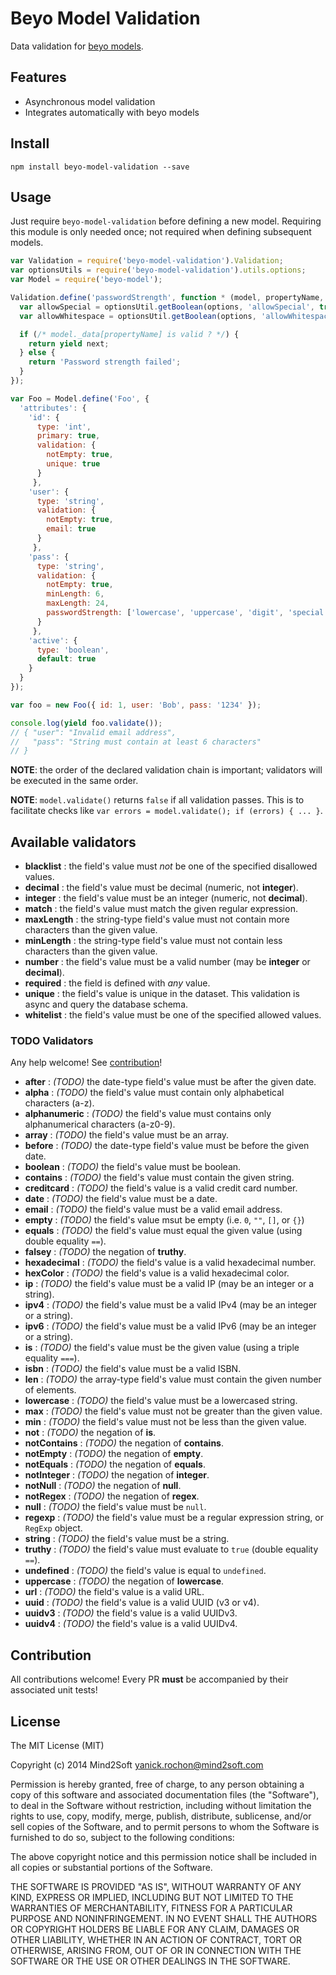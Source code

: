 # Beyo Model Validation

Data validation for [beyo models](https://github.com/beyo/model).


## Features

* Asynchronous model validation
* Integrates automatically with beyo models


## Install

```
npm install beyo-model-validation --save
```


## Usage

Just require `beyo-model-validation` before defining a new model. Requiring this
module is only needed once; not required when defining subsequent models.

```javascript
var Validation = require('beyo-model-validation').Validation;
var optionsUtils = require('beyo-model-validation').utils.options;
var Model = require('beyo-model');

Validation.define('passwordStrength', function * (model, propertyName, options, translator, next) {
  var allowSpecial = optionsUtil.getBoolean(options, 'allowSpecial', true);
  var allowWhitespace = optionsUtil.getBoolean(options, 'allowWhitespace', false);

  if (/* model._data[propertyName] is valid ? */) {
    return yield next;
  } else {
    return 'Password strength failed';
  }
});

var Foo = Model.define('Foo', {
  'attributes': {
    'id': {
      type: 'int',
      primary: true,
      validation: {
        notEmpty: true,
        unique: true
      }
     },
    'user': {
      type: 'string',
      validation: {
        notEmpty: true,
        email: true
      }
     },
    'pass': {
      type: 'string',
      validation: {
        notEmpty: true,
        minLength: 6,
        maxLength: 24,
        passwordStrength: ['lowercase', 'uppercase', 'digit', 'special']
      }
     },
    'active': {
      type: 'boolean',
      default: true
    }
  }
});

var foo = new Foo({ id: 1, user: 'Bob', pass: '1234' });

console.log(yield foo.validate());
// { "user": "Invalid email address",
//   "pass": "String must contain at least 6 characters"
// }
```

**NOTE**: the order of the declared validation chain is important; validators
will be executed in the same order.

**NOTE**: `model.validate()` returns `false` if all validation passes. This is to
facilitate checks like `var errors = model.validate(); if (errors) { ... }`.


## Available validators

* **blacklist** : the field's value must *not* be one of the specified disallowed values.
* **decimal** : the field's value must be decimal (numeric, not **integer**).
* **integer** : the field's value must be an integer (numeric, not **decimal**).
* **match** : the field's value must match the given regular expression.
* **maxLength** : the string-type field's value must not contain more characters than the given value.
* **minLength** : the string-type field's value must not contain less characters than the given value.
* **number** : the field's value must be a valid number (may be **integer** or **decimal**).
* **required** : the field is defined with *any* value.
* **unique** : the field's value is unique in the dataset. This validation is async and query the database schema.
* **whitelist** : the field's value must be one of the specified allowed values.


### TODO Validators

Any help welcome! See [contribution](#contribution)!

* **after** : *(TODO)* the date-type field's value must be after the given date.
* **alpha** : *(TODO)* the field's value must contain only alphabetical characters (a-z).
* **alphanumeric** : *(TODO)* the field's value must contains only alphanumerical characters (a-z0-9).
* **array** : *(TODO)* the field's value must be an array.
* **before** : *(TODO)* the date-type field's value must be before the given date.
* **boolean** : *(TODO)* the field's value must be boolean.
* **contains** : *(TODO)* the field's value must contain the given string.
* **creditcard** : *(TODO)* the field's value is a valid credit card number.
* **date** : *(TODO)* the field's value must be a date.
* **email** : *(TODO)* the field's value must be a valid email address.
* **empty** : *(TODO)* the field's value msut be empty (i.e. `0`, `""`, `[]`, or `{}`)
* **equals** : *(TODO)* the field's value must equal the given value (using double equality `==`).
* **falsey** : *(TODO)* the negation of **truthy**.
* **hexadecimal** : *(TODO)* the field's value is a valid hexadecimal number.
* **hexColor** : *(TODO)* the field's value is a valid hexadecimal color.
* **ip** : *(TODO)* the field's value must be a valid IP (may be an integer or a string).
* **ipv4** : *(TODO)* the field's value must be a valid IPv4 (may be an integer or a string).
* **ipv6** : *(TODO)* the field's value must be a valid IPv6 (may be an integer or a string).
* **is** : *(TODO)* the field's value must be the given value (using a triple equality `===`).
* **isbn** : *(TODO)* the field's value must be a valid ISBN.
* **len** : *(TODO)* the array-type field's value must contain the given number of elements.
* **lowercase** : *(TODO)* the field's value must be a lowercased string.
* **max** : *(TODO)* the field's value must not be greater than the given value.
* **min** : *(TODO)* the field's value must not be less than the given value.
* **not** : *(TODO)* the negation of **is**.
* **notContains** : *(TODO)* the negation of **contains**.
* **notEmpty** : *(TODO)* the negation of **empty**.
* **notEquals** : *(TODO)* the negation of **equals**.
* **notInteger** : *(TODO)* the negation of **integer**.
* **notNull** : *(TODO)* the negation of **null**.
* **notRegex** : *(TODO)* the negation of **regex**.
* **null** : *(TODO)* the field's value must be `null`.
* **regexp** : *(TODO)* the field's value must be a regular expression string, or `RegExp` object.
* **string** : *(TODO)* the field's value must be a string.
* **truthy** : *(TODO)* the field's value must evaluate to `true` (double equality `==`).
* **undefined** : *(TODO)* the field's value is equal to `undefined`.
* **uppercase** : *(TODO)* the negation of **lowercase**.
* **url** : *(TODO)* the field's value is a valid URL.
* **uuid** : *(TODO)* the field's value is a valid UUID (v3 or v4).
* **uuidv3** : *(TODO)* the field's value is a valid UUIDv3.
* **uuidv4** : *(TODO)* the field's value is a valid UUIDv4.


## Contribution

All contributions welcome! Every PR **must** be accompanied by their associated
unit tests!


## License

The MIT License (MIT)

Copyright (c) 2014 Mind2Soft <yanick.rochon@mind2soft.com>

Permission is hereby granted, free of charge, to any person obtaining a copy of
this software and associated documentation files (the "Software"), to deal in
the Software without restriction, including without limitation the rights to
use, copy, modify, merge, publish, distribute, sublicense, and/or sell copies of
the Software, and to permit persons to whom the Software is furnished to do so,
subject to the following conditions:

The above copyright notice and this permission notice shall be included in all
copies or substantial portions of the Software.

THE SOFTWARE IS PROVIDED "AS IS", WITHOUT WARRANTY OF ANY KIND, EXPRESS OR
IMPLIED, INCLUDING BUT NOT LIMITED TO THE WARRANTIES OF MERCHANTABILITY, FITNESS
FOR A PARTICULAR PURPOSE AND NONINFRINGEMENT. IN NO EVENT SHALL THE AUTHORS OR
COPYRIGHT HOLDERS BE LIABLE FOR ANY CLAIM, DAMAGES OR OTHER LIABILITY, WHETHER
IN AN ACTION OF CONTRACT, TORT OR OTHERWISE, ARISING FROM, OUT OF OR IN
CONNECTION WITH THE SOFTWARE OR THE USE OR OTHER DEALINGS IN THE SOFTWARE.
